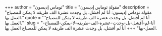 +++
author = "توماس إديسون"
title = "مقولة توماس إديسون"
description = "مقولة توماس إديسون: أنا لم أفشل، بل وجدت عشرة الف طريقه لا يمكن للمصباح العمل بها."
quote = '''أنا لم أفشل، بل وجدت عشرة الف طريقه لا يمكن للمصباح العمل بها.'''
slug = "أنا-لم-أفشل-بل-وجدت-عشرة-الف-طريقه-لا-يمكن-للمصباح-العمل-بها"
+++
أنا لم أفشل، بل وجدت عشرة الف طريقه لا يمكن للمصباح العمل بها.
